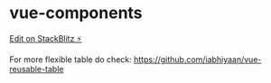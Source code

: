 # vue-components

[Edit on StackBlitz ⚡️](https://stackblitz.com/edit/vitejs-vite-pmzmha)

For more flexible table do check:
https://github.com/iabhiyaan/vue-reusable-table

